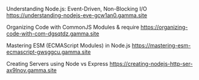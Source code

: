 Understanding Node.js: Event-Driven, Non-Blocking I/O
https://understanding-nodejs-eve-gcw1an0.gamma.site

Organizing Code with CommonJS Modules & require
https://organizing-code-with-com-dgsqtdz.gamma.site

Mastering ESM (ECMAScript Modules) in Node.js
https://mastering-esm-ecmascript-gwsggcu.gamma.site

Creating Servers using Node vs Express
https://creating-nodejs-http-ser-ax9lnov.gamma.site
